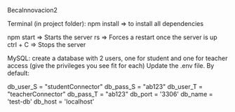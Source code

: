 BecaInnovacion2

Terminal (in project folder):
npm install => to install all dependencies

npm start => Starts the server
rs => Forces a restart once the server is up
ctrl + C => Stops the server

MySQL:
create a database with 2 users, one for student and one for teacher access (give the privileges you see fit for each)
Update the .env file. By default:

db_user_S = "studentConnector"
db_pass_S = "ab123"
db_user_T = "teacherConnector"
db_pass_T = "ab123"
db_port = '3306'
db_name = 'test-db'
db_host = 'localhost'
